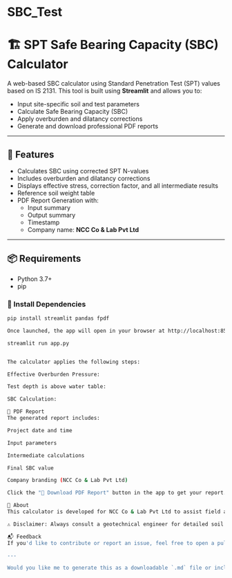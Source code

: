 # SBC_Test

# 🏗️ SPT Safe Bearing Capacity (SBC) Calculator

A web-based SBC calculator using Standard Penetration Test (SPT) values based on IS 2131. This tool is built using **Streamlit** and allows you to:

- Input site-specific soil and test parameters
- Calculate Safe Bearing Capacity (SBC)
- Apply overburden and dilatancy corrections
- Generate and download professional PDF reports

---

## 🧰 Features

- Calculates SBC using corrected SPT N-values
- Includes overburden and dilatancy corrections
- Displays effective stress, correction factor, and all intermediate results
- Reference soil weight table
- PDF Report Generation with:
  - Input summary
  - Output summary
  - Timestamp
  - Company name: **NCC Co & Lab Pvt Ltd**

---

## 📦 Requirements

- Python 3.7+
- pip

### 🔧 Install Dependencies

```bash
pip install streamlit pandas fpdf

Once launched, the app will open in your browser at http://localhost:8501.

streamlit run app.py


The calculator applies the following steps:

Effective Overburden Pressure:

Test depth is above water table:

SBC Calculation:

📄 PDF Report
The generated report includes:

Project date and time

Input parameters

Intermediate calculations

Final SBC value

Company branding (NCC Co & Lab Pvt Ltd)

Click the "📄 Download PDF Report" button in the app to get your report.

🏢 About
This calculator is developed for NCC Co & Lab Pvt Ltd to assist field and design engineers in quick, IS-compliant estimation of safe bearing capacity based on SPT data.

⚠️ Disclaimer: Always consult a geotechnical engineer for detailed soil investigations and critical foundation designs.

📬 Feedback
If you'd like to contribute or report an issue, feel free to open a pull request or contact the developer.

---

Would you like me to generate this as a downloadable `.md` file or include a project logo/image
